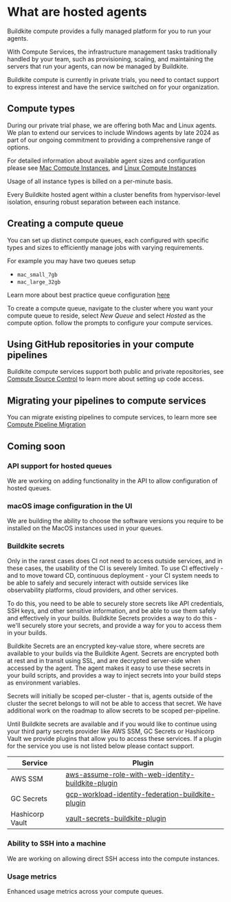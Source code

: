 # What are hosted agents

Buildkite compute provides a fully managed platform for you to run your agents.

With Compute Services, the infrastructure management tasks traditionally handled by your team, such as provisioning, scaling, and maintaining the servers that run your agents, can now be managed by Buildkite.

Buildkite compute is currently in private trials, you need to contact support to express interest and have the service switched on for your organization.

## Compute types

During our private trial phase, we are offering both Mac and Linux agents. We plan to extend our services to include Windows agents by late 2024 as part of our ongoing commitment to providing a comprehensive range of options.

For detailed information about available agent sizes and configuration please see [Mac Compute Instances](/docs/buildkite-compute/macos-instances), and [Linux Compute Instances](/docs/buildkite-compute/linux-instances)

Usage of all instance types is billed on a per-minute basis.

Every Buildkite hosted agent within a cluster benefits from hypervisor-level isolation, ensuring robust separation between each instance.

## Creating a compute queue

You can set up distinct compute queues, each configured with specific types and sizes to efficiently manage jobs with varying requirements.

For example you may have two queues setup

* `mac_small_7gb`
* `mac_large_32gb`

Learn more about best practice queue configuration [here](/docs/clusters/overview#clusters-and-queues-best-practice-how-should-i-structure-my-queues)

To create a compute queue, navigate to the cluster where you want your compute queue to reside, select _New Queue_ and select _Hosted_ as the compute option. follow the prompts to configure your compute services.

## Using GitHub repositories in your compute pipelines

Buildkite compute services support both public and private repositories, see [Compute Source Control](/docs/buildkite-compute/source-control) to learn more about setting up code access.

## Migrating your pipelines to compute services

You can migrate existing pipelines to compute services, to learn more see [Compute Pipeline Migration](/docs/buildkite-compute/pipeline-migration)

## Coming soon

### API support for hosted queues
We are working on adding functionality in the API to allow configuration of hosted queues.

### macOS image configuration in the UI
We are building the ability to choose the software versions you require to be installed on the MacOS instances used in your queues.

### Buildkite secrets

Only in the rarest cases does CI not need to access outside services, and in these cases, the usability of the CI is severely limited. To use CI effectively - and to move toward CD, continuous deployment - your CI system needs to be able to safely and securely interact with outside services like observability platforms, cloud providers, and other services.

To do this, you need to be able to securely store secrets like API credentials, SSH keys, and other sensitive information, and be able to use them safely and effectively in your builds. Buildkite Secrets provides a way to do this - we'll securely store your secrets, and provide a way for you to access them in your builds.

Buildkite Secrets are an encrypted key-value store, where secrets are available to your builds via the Buildkite Agent. Secrets are encrypted both at rest and in transit using SSL, and are decrypted server-side when accessed by the agent. The agent makes it easy to use these secrets in your build scripts, and provides a way to inject secrets into your build steps as environment variables.

Secrets will initially be scoped per-cluster - that is, agents outside of the cluster the secret belongs to will not be able to access that secret. We have additional work on the roadmap to allow secrets to be scoped per-pipeline.

Until Buildkite secrets are available and if you would like to continue using your third party secrets provider like AWS SSM, GC Secrets or Hashicorp Vault we provide plugins that allow you to access these services. If a plugin for the service you use is not listed below please contact support.

<table>
    <thead>
        <tr><th>Service</th><th>Plugin</th></tr>
    </thead>
    <tbody>
        <tr><td>AWS SSM</td><td><a href="https://github.com/buildkite-plugins/aws-assume-role-with-web-identity-buildkite-plugin">aws-assume-role-with-web-identity-buildkite-plugin</a></td></tr>
        <tr><td>GC Secrets</td><td><a href="https://github.com/buildkite-plugins/gcp-workload-identity-federation-buildkite-plugin">gcp-workload-identity-federation-buildkite-plugin</a></td></tr>
        <tr><td>Hashicorp Vault</td><td><a href="https://github.com/buildkite-plugins/vault-secrets-buildkite-plugin">vault-secrets-buildkite-plugin</a></td></tr>
    </tbody>
</table>



### Ability to SSH into a machine

We are working on allowing direct SSH access into the compute instances.

### Usage metrics

Enhanced usage metrics across your compute queues.



